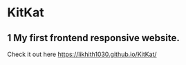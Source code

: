# KitKat
## 1 My first frontend responsive website. <br/>
Check it out here https://likhith1030.github.io/KitKat/
